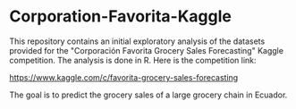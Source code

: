 # Corporation-Favorita-Kaggle

This repository contains an initial exploratory analysis of the datasets provided for the "Corporación Favorita Grocery Sales Forecasting" Kaggle competition. The analysis is done in R. Here is the competition link:

https://www.kaggle.com/c/favorita-grocery-sales-forecasting

The goal is to predict the grocery sales of a large grocery chain in Ecuador. 

